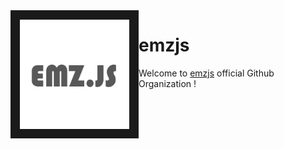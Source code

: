 
<img src="https://raw.githubusercontent.com/emzjs/.github/main/profile/profile.png" align="left" border="15px" height="175px" width="175px">

# emzjs 

Welcome to [emzjs](https://npmjs.com/emz) official Github Organization !
